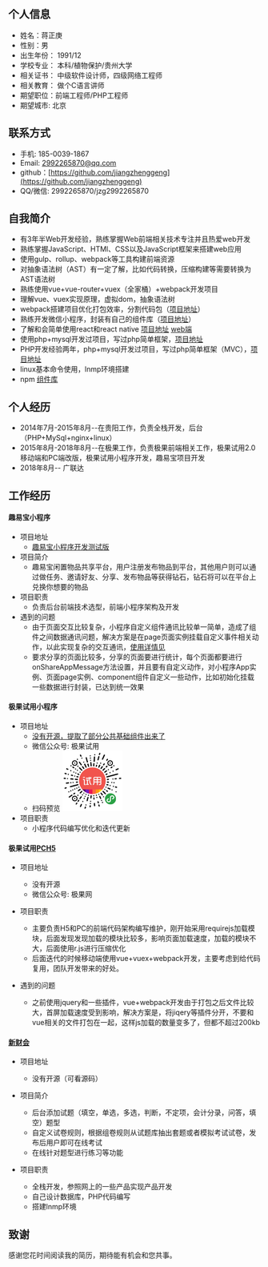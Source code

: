 ## 个人信息
* 姓名：蒋正庚
* 性别：男
* 出生年份： 1991/12
* 学校专业： 本科/植物保护/贵州大学
* 相关证书： 中级软件设计师，四级网络工程师
* 相关教育： 做个C语言讲师
* 期望职位：前端工程师/PHP工程师
* 期望城市: 北京

## 联系方式
* 手机: 185-0039-1867
* Email: 2992265870@qq.com	
* github：[https://github.com/jiangzhenggeng](https://github.com/jiangzhenggeng)
* QQ/微信: 2992265870/jzg2992265870

## 自我简介
* 有3年半Web开发经验，熟练掌握Web前端相关技术专注并且热爱web开发
* 熟练掌握JavaScript、HTMl、CSS以及JavaScript框架来搭建web应用
* 使用gulp、rollup、webpack等工具构建前端资源
* 对抽象语法树（AST）有一定了解，比如代码转换，压缩构建等需要转换为AST语法树
* 熟练使用vue+vue-router+vuex（全家桶）+webpack开发项目
* 理解vue、vuex实现原理，虚拟dom，抽象语法树
* webpack搭建项目优化打包效率，分割代码包（[项目地址](https://github.com/jiangzhenggeng/vue-to-webpack4)）
* 熟练开发微信小程序，封装有自己的组件库（[项目地址](https://github.com/jiangzhenggeng/wxcode-addr)）
* 了解和会简单使用react和react native [项目地址](https://github.com/jiangzhenggeng/react-native-tiku) [web端](http://ac.jiangzg.com/)
* 使用php+mysql开发过项目，写过php简单框架，[项目地址](https://github.com/jiangzhenggeng/AcPHP)
* PHP开发经验两年，php+mysql开发过项目，写过php简单框架（MVC），[项目地址](https://github.com/jiangzhenggeng/AcPHP)
* linux基本命令使用，lnmp环境搭建 
* npm [组件库](https://www.npmjs.com/~jiangzhenggeng)

## 个人经历
* 2014年7月-2015年8月--在贵阳工作，负责全栈开发，后台（PHP+MySql+nginx+linux）
* 2015年8月-2018年8月--在极果工作，负责极果前端相关工作，极果试用2.0移动端和PC端改版，极果试用小程序开发，趣易宝项目开发
* 2018年8月-- 广联达

## 工作经历

#### 趣易宝小程序
* 项目地址
	* [趣易宝小程序开发测试版](https://github.com/jiangzhenggeng/qyb-wx)
* 项目简介
	* 趣易宝闲置物品共享平台，用户注册发布物品到平台，其他用户则可以通过做任务、邀请好友、分享、发布物品等获得钻石，钻石将可以在平台上兑换你想要的物品
* 项目职责
	* 负责后台前端技术选型，前端小程序架构及开发
* 遇到的问题
	* 由于页面交互比较复杂，小程序自定义组件通讯比较单一简单，造成了组件之间数据通讯问题，解决方案是在page页面实例挂载自定义事件相关动作，以此实现复杂的交互通讯，[使用详情见](https://github.com/jiangzhenggeng/qyb-wx/blob/0f59cfebe840e8ca3912406ed0b2fa1857ecc247/pages/index/index.js)
	* 要求分享的页面比较多，分享的页面要进行统计，每个页面都要进行onShareAppMessage方法设置，并且要有自定义动作，对小程序App实例、页面page实例、component组件自定义一些动作，比如初始化挂载一些数据进行封装，已达到统一效果

#### 极果试用小程序
* 项目地址
	* [没有开源，提取了部分公共基础组件出来了](https://github.com/jiangzhenggeng/wxcode-addr)
	* 微信公众号: 极果试用
	* 扫码预览 <img src="gh_51701086e691_860.jpg" width="120px"/>
* 项目职责
	* 小程序代码编写优化和迭代更新
	
#### 极果试用[PC](http://www.jiguo.com)[H5](http://m.jiguo.com)
* 项目地址
	* 没有开源
	* 微信公众号: 极果网
	
* 项目职责
	* 主要负责H5和PC的前端代码架构编写维护，刚开始采用requirejs加载模块，后面发现发现加载的模块比较多，影响页面加载速度，加载的模块不大，后面使用r.js进行压缩优化
	* 后面迭代的时候移动端使用vue+vuex+webpack开发，主要考虑到给代码复用，团队开发带来的好处。
* 遇到的问题
    * 之前使用jquery和一些插件，vue+webpack开发由于打包之后文件比较大，首屏加载速度受到影响，解决方案是，将jiqery等插件分开，不要和vue相关的文件打包在一起，这样js加载的数量变多了，但都不超过200kb
	
#### [新财会](http://kaoshi.xincaikuai.com/)
* 项目地址
	* 没有开源（可看源码）

* 项目简介
	* 后台添加试题（填空，单选，多选，判断，不定项，会计分录，问答，填空）题型
	* 自定义试卷规则，根据组卷规则从试题库抽出套题或者模拟考试试卷，发布后用户即可在线考试
	* 在线针对题型进行练习等功能
	
* 项目职责
	* 全栈开发，参照网上的一些产品实现产品开发
	* 自己设计数据库，PHP代码编写
	* 搭建lnmp环境

## 致谢

感谢您花时间阅读我的简历，期待能有机会和您共事。

